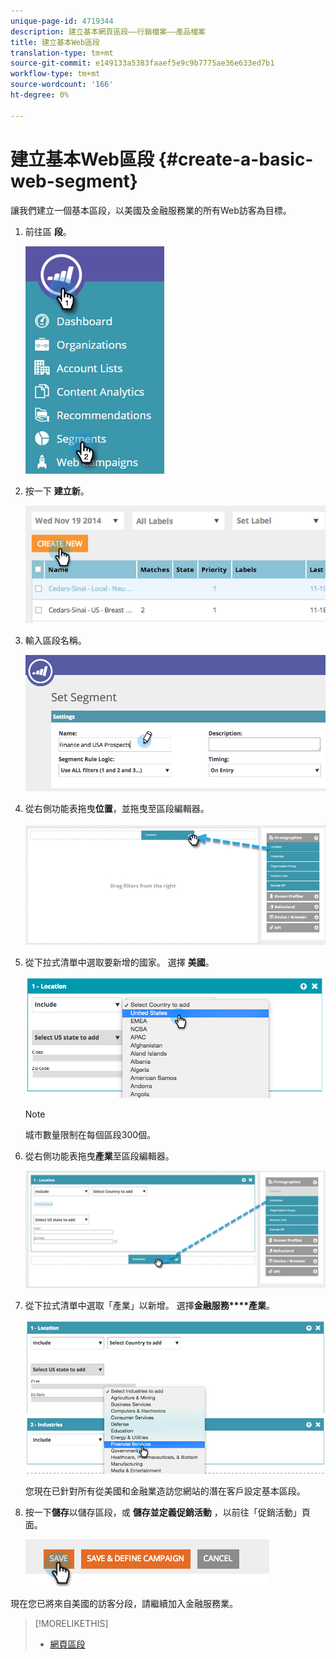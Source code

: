 ```yaml
---
unique-page-id: 4719344
description: 建立基本網頁區段——行銷檔案——產品檔案
title: 建立基本Web區段
translation-type: tm+mt
source-git-commit: e149133a5383faaef5e9c9b7775ae36e633ed7b1
workflow-type: tm+mt
source-wordcount: '166'
ht-degree: 0%

---
```



# 建立基本Web區段 {#create-a-basic-web-segment}

讓我們建立一個基本區段，以美國及金融服務業的所有Web訪客為目標。

1. 前往區 **段**。

   ![](assets/image2016-8-18-15-3a37-3a32.png)

1. 按一下 **建立新**。

   ![](assets/image2014-11-19-19-3a33-3a47.png)

1. 輸入區段名稱。

   ![](assets/segment-name.png)

1. 從右側功能表拖曳**位置**，並拖曳至區段編輯器。

   ![](assets/location-drag-hand.jpg)

1. 從下拉式清單中選取要新增的國家。 選擇 **美國**。

   ![](assets/image2015-5-28-15-3a29-3a15.png)

   >[!NOTE]
   >
   >城市數量限制在每個區段300個。

1. 從右側功能表拖曳**產業**至區段編輯器。

   ![](assets/industries-hand.jpg)

1. 從下拉式清單中選取「產業」以新增。 選擇**金融服務****產業**。

   ![](assets/segment-industries.png)

   您現在已針對所有從美國和金融業造訪您網站的潛在客戶設定基本區段。

1. 按一下**儲存**以儲存區段，或 **儲存並定義促銷活動** ，以前往「促銷活動」頁面。

   ![](assets/image2014-11-19-19-3a48-3a20.png)

現在您已將來自美國的訪客分段，請繼續加入金融服務業。

>[!MORELIKETHIS]
>
>* [網頁區段](http://docs.marketo.com/x/9QFI)

>




